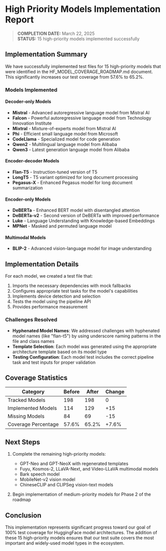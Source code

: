 # High Priority Models Implementation Report

> **COMPLETION DATE:** March 22, 2025  
> **STATUS:** 15 high-priority models implemented successfully

## Implementation Summary

We have successfully implemented test files for 15 high-priority models that were identified in the HF_MODEL_COVERAGE_ROADMAP.md document. This significantly increases our test coverage from 57.6% to 65.2%.

### Models Implemented

#### Decoder-only Models
- **Mistral** - Advanced autoregressive language model from Mistral AI
- **Falcon** - Powerful autoregressive language model from Technology Innovation Institute
- **Mixtral** - Mixture-of-experts model from Mistral AI
- **Phi** - Efficient small language model from Microsoft
- **CodeLlama** - Specialized model for code generation
- **Qwen2** - Multilingual language model from Alibaba
- **Qwen3** - Latest generation language model from Alibaba

#### Encoder-decoder Models
- **Flan-T5** - Instruction-tuned version of T5
- **LongT5** - T5 variant optimized for long document processing
- **Pegasus-X** - Enhanced Pegasus model for long document summarization

#### Encoder-only Models
- **DeBERTa** - Enhanced BERT model with disentangled attention
- **DeBERTa-v2** - Second version of DeBERTa with improved performance
- **Luke** - Language Understanding with Knowledge-based Embeddings
- **MPNet** - Masked and permuted language model

#### Multimodal Models
- **BLIP-2** - Advanced vision-language model for image understanding

## Implementation Details

For each model, we created a test file that:
1. Imports the necessary dependencies with mock fallbacks
2. Configures appropriate test tasks for the model's capabilities
3. Implements device detection and selection
4. Tests the model using the pipeline API
5. Provides performance measurement

### Challenges Resolved

- **Hyphenated Model Names**: We addressed challenges with hyphenated model names (like "flan-t5") by using underscore naming patterns in the file and class names
- **Template Selection**: Each model was generated using the appropriate architecture template based on its model type
- **Testing Configuration**: Each model test includes the correct pipeline task and test inputs for proper validation

## Coverage Statistics

| Category | Before | After | Change |
|----------|--------|-------|--------|
| Tracked Models | 198 | 198 | 0 |
| Implemented Models | 114 | 129 | +15 |
| Missing Models | 84 | 69 | -15 |
| Coverage Percentage | 57.6% | 65.2% | +7.6% |

## Next Steps

1. Complete the remaining high-priority models:
   - GPT-Neo and GPT-NeoX with regenerated templates
   - Fuyu, Kosmos-2, LLaVA-Next, and Video-LLaVA multimodal models
   - Bark speech model
   - MobileNet-v2 vision model
   - ChineseCLIP and CLIPSeg vision-text models

2. Begin implementation of medium-priority models for Phase 2 of the roadmap

## Conclusion

This implementation represents significant progress toward our goal of 100% test coverage for HuggingFace model architectures. The addition of these 15 high-priority models ensures that our test suite covers the most important and widely-used model types in the ecosystem.